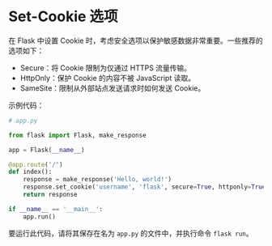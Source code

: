 # Set-Cookie 选项

在 Flask 中设置 Cookie 时，考虑安全选项以保护敏感数据非常重要。一些推荐的选项如下：

- Secure：将 Cookie 限制为仅通过 HTTPS 流量传输。
- HttpOnly：保护 Cookie 的内容不被 JavaScript 读取。
- SameSite：限制从外部站点发送请求时如何发送 Cookie。

示例代码：

```python
# app.py

from flask import Flask, make_response

app = Flask(__name__)

@app.route('/')
def index():
    response = make_response('Hello, world!')
    response.set_cookie('username', 'flask', secure=True, httponly=True, samesite='Lax')
    return response

if __name__ == '__main__':
    app.run()
```

要运行此代码，请将其保存在名为 `app.py` 的文件中，并执行命令 `flask run`。
